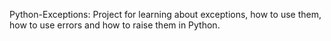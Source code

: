 Python-Exceptions:
Project for learning about exceptions, how to use them, how to use errors and how to raise them in Python.
